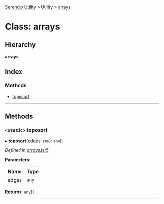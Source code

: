 [Serendip Utility](../README.md) > [Utility](../modules/utility.md) > [arrays](../classes/utility.arrays.md)

# Class: arrays

## Hierarchy

**arrays**

## Index

### Methods

* [toposort](utility.arrays.md#toposort)

---

## Methods

<a id="toposort"></a>

### `<Static>` toposort

▸ **toposort**(edges: *`any`*): `any`[]

*Defined in [arrays.ts:5](https://github.com/m-esm/serendip-utility/blob/bc9ae69/src/arrays.ts#L5)*

**Parameters:**

| Name | Type |
| ------ | ------ |
| edges | `any` |

**Returns:** `any`[]

___

